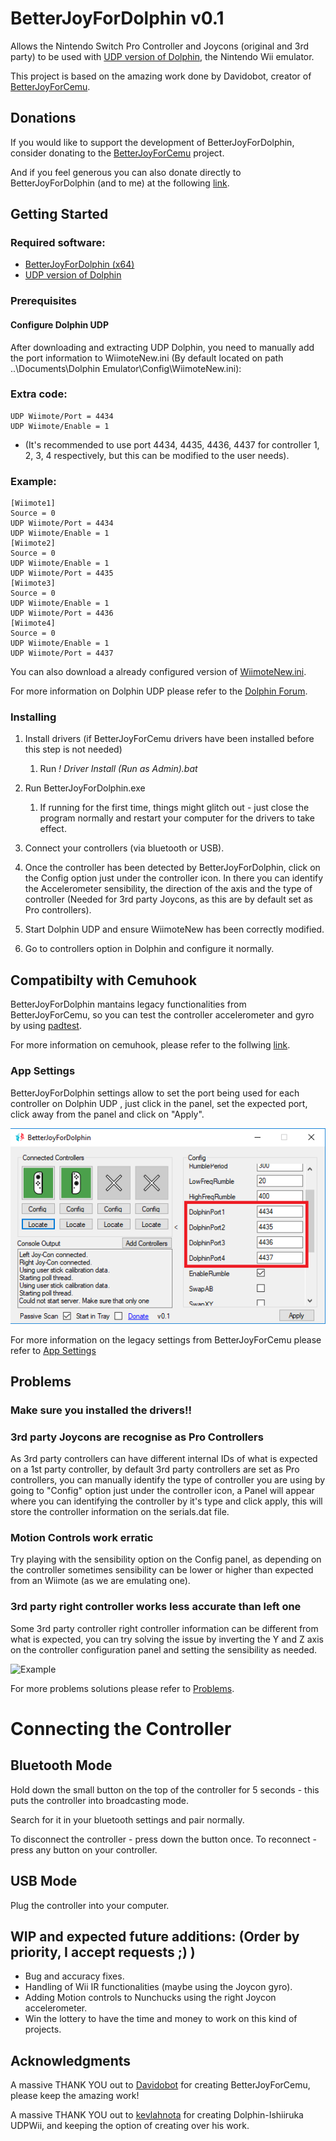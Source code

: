 # BetterJoyForDolphin v0.1

Allows the Nintendo Switch Pro Controller and Joycons (original and 3rd party) to be used with [UDP version of Dolphin](https://mega.nz/#!Zx4TUQyZ!wc8-lbViJb4ZK1XXXrTVA6om_7Oc8s_6Ot4oX0-YYi0), the Nintendo Wii emulator.

This project is based on the amazing work done by Davidobot, creator of [BetterJoyForCemu](https://github.com/Davidobot/BetterJoyForCemu).

## Donations

If you would like to support the development of BetterJoyForDolphin, consider donating to the [BetterJoyForCemu](https://www.paypal.me/DavidKhachaturov/5) project.

And if you feel generous you can also donate directly to BetterJoyForDolphin (and to me) at the following [link](https://www.paypal.me/yuk27/3).

## Getting Started

### Required software:
* [BetterJoyForDolphin (x64)](https://drive.google.com/open?id=1yAITJkbBUl7imseRzw4yvbrvXRrEGZP4)
* [UDP version of Dolphin](festyy.com/w1BnDk)

### Prerequisites

#### Configure Dolphin UDP

After downloading and extracting UDP Dolphin, you need to manually add the port information to WiimoteNew.ini (By default located on path ..\Documents\Dolphin Emulator\Config\WiimoteNew.ini):

### Extra code: 
```
UDP Wiimote/Port = 4434 
UDP Wiimote/Enable = 1
```

* (It's recommended to use port 4434, 4435, 4436, 4437 for controller 1, 2, 3, 4 respectively, but this can be modified to the user needs).

### Example:
```
[Wiimote1] 
Source = 0
UDP Wiimote/Port = 4434
UDP Wiimote/Enable = 1
[Wiimote2]
Source = 0
UDP Wiimote/Enable = 1
UDP Wiimote/Port = 4435
[Wiimote3]
Source = 0
UDP Wiimote/Enable = 1
UDP Wiimote/Port = 4436
[Wiimote4]
Source = 0
UDP Wiimote/Enable = 1
UDP Wiimote/Port = 4437
```

You can also download a already configured version of [WiimoteNew.ini](http://festyy.com/w1BQqN).

For more information on Dolphin UDP please refer to the [Dolphin Forum](https://forums.dolphin-emu.org/Thread-unofficial-udpmote-for-android).

### Installing

1. Install drivers (if BetterJoyForCemu drivers have been installed before this step is not needed)
    1. Run *! Driver Install (Run as Admin).bat*
    
2. Run BetterJoyForDolphin.exe
    1. If running for the first time, things might glitch out - just close the program normally and restart your computer for the drivers to take effect.
    
3. Connect your controllers (via bluetooth or USB).

4. Once the controller has been detected by BetterJoyForDolphin, click on the Config option just under the controller icon. In there you can identify the Accelerometer sensibility, the direction of the axis and the type of controller (Needed for 3rd party Joycons, as this are by default set as Pro controllers).

5. Start Dolphin UDP and ensure WiimoteNew has been correctly modified.

6. Go to controllers option in Dolphin and configure it normally.

## Compatibilty with Cemuhook

BetterJoyForDolphin mantains legacy functionalities from BetterJoyForCemu, so you can test the controller accelerometer and gyro by using [padtest](https://files.sshnuke.net/PadTest_1011.zip).

For more information on cemuhook, please refer to the follwing [link](https://cemuhook.sshnuke.net/padudpserver.html).

### App Settings

BetterJoyForDolphin settings allow to set the port being used for each controller on Dolphin UDP , just click in the panel, set the expected port, click away from the panel and click on "Apply".

![Example](./Examples/Dolphinports.PNG)

For more information on the legacy settings from BetterJoyForCemu please refer to [App Settings](https://github.com/Davidobot/BetterJoyForCemu/blob/master/README.md)

## Problems
### Make sure you installed the drivers!!

### 3rd party Joycons are recognise as Pro Controllers
As 3rd party controllers can have different internal IDs of what is expected on a 1st party controller, by default 3rd party controllers are set as Pro controllers, you can manually identify the type of controller you are using by going to "Config" option just under the controller icon, a Panel will appear where you can identifying the controller by it's type and click apply, this will store the controller information on the serials.dat file.

### Motion Controls work erratic

Try playing with the sensibility option on the Config panel, as depending on the controller sometimes sensibility can be lower or higher than expected from an Wiimote (as we are emulating one).

### 3rd party right controller works less accurate than left one 

Some 3rd party controller right controller information can be different from what is expected, you can try solving the issue by inverting the Y and Z axis on the controller configuration panel and setting the sensibility as needed.

![Example](./Examples/3rdParty.PNG)

For more problems solutions please refer to [Problems](https://github.com/Davidobot/BetterJoyForCemu/blob/master/README.md).


# Connecting the Controller
## Bluetooth Mode
Hold down the small button on the top of the controller for 5 seconds - this puts the controller into broadcasting mode.

Search for it in your bluetooth settings and pair normally.

To disconnect the controller - press down the button once. To reconnect - press any button on your controller.

## USB Mode
Plug the controller into your computer.

## WIP and expected future additions: (Order by priority, I accept requests ;) ) 

* Bug and accuracy fixes.
* Handling of Wii IR functionalities (maybe using the Joycon gyro).
* Adding Motion controls to Nunchucks using the right Joycon accelerometer.
* Win the lottery to have the time and money to work on this kind of projects.

## Acknowledgments

A massive THANK YOU out to [Davidobot](https://github.com/Davidobot) for creating BetterJoyForCemu, please keep the amazing work!

A massive THANK YOU out to [kevlahnota](https://github.com/kevlahnota) for creating Dolphin-Ishiiruka UDPWii, and keeping the option of creating over his work.

